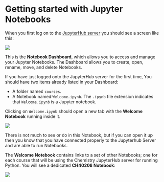 # Getting started with Jupyter Notebooks

When you first log on to the [JupyterHub server](./how_to_access_the_jupyterhub_server.md) you should see a screen like this:

![](https://firebasestorage.googleapis.com/v0/b/firescript-577a2.appspot.com/o/imgs%2Fapp%2Fbjmorgan%2FyM-hR6PUUt.png?alt=media&token=45a46649-ac81-45d3-a8d2-a32c5078efd0)

This is the **Notebook Dashboard**, which allows you to access and manage your Jupyter Notebooks. The Dashboard allows you to create, open, rename, move, and delete Notebooks.

If you have just logged onto the JupyterHub server for the first time, You should have two items already listed in your Dashboard:
- A folder named `courses`.
- A Notebook named `Welcome.ipynb`.
The `.ipynb` file extension indicates that `Welcome.ipynb` is a Jupyter notebook.

Clicking on `Welcome.ipynb` should open a new tab with the **Welcome Notebook** running inside it.

![](https://firebasestorage.googleapis.com/v0/b/firescript-577a2.appspot.com/o/imgs%2Fapp%2Fbjmorgan%2FbWPPWc4YEE.png?alt=media&token=2a489d08-7c67-4a90-ab4c-32c68fc6140d)

There is not much to see or do in this Notebook, but if you can open it up then you know that you have connected properly to the Jupyterhub Server and are able to run Notebooks.

The **Welcome Notebook** contains links to a set of other Notebooks; one for each course that will be using the Chemistry JupyterHub server for running Python. You will see a dedicated **CH40208 Notebook**:

![](https://firebasestorage.googleapis.com/v0/b/firescript-577a2.appspot.com/o/imgs%2Fapp%2Fbjmorgan%2F-bmvmUcXJb.png?alt=media&token=a294ab34-59c9-4287-b95d-6266697e39f3)
 


